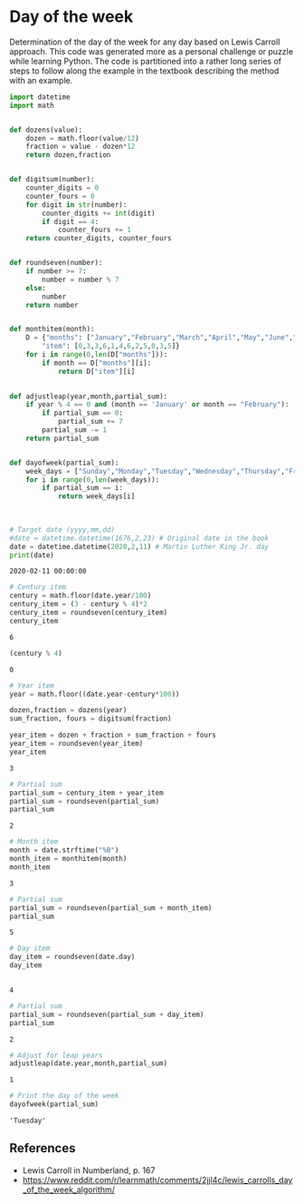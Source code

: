 # Day of the week

Determination of the day of the week for any day based on Lewis Carroll approach. This code was generated more as a personal challenge or puzzle while learning Python. The code is partitioned into a rather long series of steps to follow along the example in the textbook describing the method with an example.



```python
import datetime
import math


def dozens(value):
    dozen = math.floor(value/12)
    fraction = value - dozen*12
    return dozen,fraction


def digitsum(number):
    counter_digits = 0
    counter_fours = 0
    for digit in str(number):
        counter_digits += int(digit) 
        if digit == 4:
            counter_fours += 1
    return counter_digits, counter_fours


def roundseven(number):
    if number >= 7:
        number = number % 7
    else:
        number
    return number


def monthitem(month):
    D = {"months": ["January","February","March","April","May","June","July","August","September","October","November","December"],
        "item": [0,3,3,6,1,4,6,2,5,0,3,5]}
    for i in range(0,len(D["months"])):
        if month == D["months"][i]:
            return D["item"][i]
        

def adjustleap(year,month,partial_sum):
    if year % 4 == 0 and (month == 'January' or month == "February"):
        if partial_sum == 0:
            partial_sum += 7
        partial_sum -= 1
    return partial_sum


def dayofweek(partial_sum):
    week_days = ["Sunday","Monday","Tuesday","Wednesday","Thursday","Friday","Saturday"]
    for i in range(0,len(week_days)):
        if partial_sum == i:
            return week_days[i]
        
        
```


```python
# Target date (yyyy,mm,dd)
#date = datetime.datetime(1676,2,23) # Original date in the book
date = datetime.datetime(2020,2,11) # Martin Luther King Jr. day
print(date)
```

    2020-02-11 00:00:00



```python
# Century item
century = math.floor(date.year/100)
century_item = (3 - century % 4)*2
century_item = roundseven(century_item)
century_item

```




    6




```python
(century % 4)
```




    0




```python
# Year item
year = math.floor((date.year-century*100))

dozen,fraction = dozens(year)
sum_fraction, fours = digitsum(fraction)

year_item = dozen + fraction + sum_fraction + fours
year_item = roundseven(year_item)
year_item

```




    3




```python
# Partial sum
partial_sum = century_item + year_item
partial_sum = roundseven(partial_sum)
partial_sum
```




    2




```python
# Month item
month = date.strftime("%B")
month_item = monthitem(month)
month_item

```




    3




```python
# Partial sum
partial_sum = roundseven(partial_sum + month_item)
partial_sum

```




    5




```python
# Day item
day_item = roundseven(date.day)
day_item
    
```




    4




```python
# Partial sum
partial_sum = roundseven(partial_sum + day_item)
partial_sum

```




    2




```python
# Adjust for leap years
adjustleap(date.year,month,partial_sum)

```




    1




```python
# Print the day of the week
dayofweek(partial_sum)

```




    'Tuesday'



## References
- Lewis Carroll in Numberland, p. 167
- <https://www.reddit.com/r/learnmath/comments/2jjl4c/lewis_carrolls_day_of_the_week_algorithm/>
